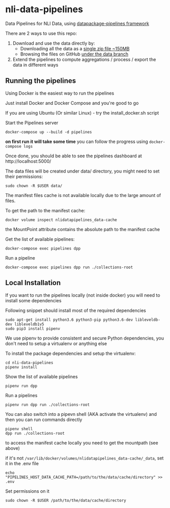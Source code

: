 # nli-data-pipelines

Data Pipelines for NLI Data, using [datapackage-pipelines framework](https://github.com/frictionlessdata/datapackage-pipelines)

There are 2 ways to use this repo:

1. Download and use the data directly by:
    * Downloading all the data as a [single zip file ~150MB](https://github.com/OriHoch/nli-data-pipelines/archive/data.zip)
    * Browsing the files on GitHub [under the data branch](https://github.com/OriHoch/nli-data-pipelines/tree/data/data)
2. Extend the pipelines to compute aggregations / process / export the data in different ways

## Running the pipelines

Using Docker is the easiest way to run the pipelines

Just install Docker and Docker Compose and you're good to go

If you are using Ubuntu (Or similar Linux) - try the install_docker.sh script

Start the Pipelines server

```
docker-compose up --build -d pipelines
```

**on first run it will take some time** you can follow the progress using `docker-compose logs`

Once done, you should be able to see the pipelines dashboard at http://localhost:5000/

The data files will be created under data/ directory, you might need to set their permissions:

```
sudo chown -R $USER data/
```

The manifest files cache is not available locally due to the large amount of files.

To get the path to the manifest cache:

```
docker volume inspect nlidatapipelines_data-cache
```

the MountPoint attribute contains the absolute path to the manifest cache

Get the list of available pipelines:

```
docker-compose exec pipelines dpp
```

Run a pipeline

```
docker-compose exec pipelines dpp run ./collections-root
```

## Local Installation

If you want to run the pipelines locally (not inside docker) you will need to install some dependencies

Following snippet should install most of the required dependencies

```
sudo apt-get install python3.6 python3-pip python3.6-dev libleveldb-dev libleveldb1v5
sudo pip3 install pipenv
```

We use pipenv to provide consistent and secure Python dependencies, you don't need to setup a virtualenv or anything else

To install the package dependencies and setup the virtualenv:

```
cd nli-data-pipelines
pipenv install
```

Show the list of available pipelines

```
pipenv run dpp
```

Run a pipelines

```
pipenv run dpp run ./collections-root
```

You can also switch into a pipevn shell (AKA activate the virtualenv) and then you can run commands directly

```
pipenv shell
dpp run ./collections-root
```

to access the manifest cache locally you need to get the mountpath (see above)

if it's not `/var/lib/docker/volumes/nlidatapipelines_data-cache/_data`, set it in the .env file

```
echo "PIPELINES_HOST_DATA_CACHE_PATH=/path/to/the/data/cache/directory" >> .env
```

Set permissions on it

```
sudo chown -R $USER /path/to/the/data/cache/directory
```
